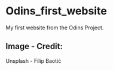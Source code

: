 # Odins_first_website

My first website from the Odins Project.

## Image - Credit:

Unsplash - Filip Baotić
